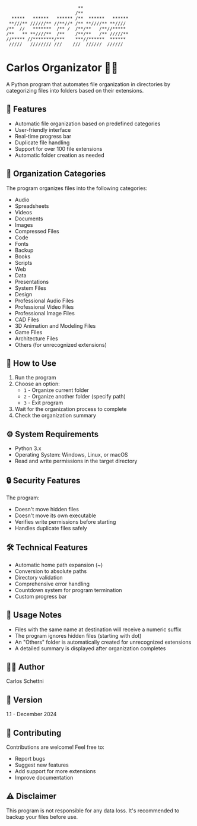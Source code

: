 ```ascii
                           **                 
                          /**                 
  *****   ******   ****** /**  ******   ******
 **///** //////** //**//* /** **////** **//// 
/**  //   *******  /** /  /**/**   /**//***** 
/**   ** **////**  /**    /**/**   /** /////**
//***** //********/***    ***//******  ****** 
 /////   //////// ///    ///  //////  //////  
```

# Carlos Organizator 📁✨

A Python program that automates file organization in directories by categorizing files into folders based on their extensions.

## 🌟 Features

- Automatic file organization based on predefined categories
- User-friendly interface
- Real-time progress bar
- Duplicate file handling
- Support for over 100 file extensions
- Automatic folder creation as needed

## 📂 Organization Categories

The program organizes files into the following categories:

- Audio
- Spreadsheets
- Videos
- Documents
- Images
- Compressed Files
- Code
- Fonts
- Backup
- Books
- Scripts
- Web
- Data
- Presentations
- System Files
- Design
- Professional Audio Files
- Professional Video Files
- Professional Image Files
- CAD Files
- 3D Animation and Modeling Files
- Game Files
- Architecture Files
- Others (for unrecognized extensions)

## 🚀 How to Use

1. Run the program
2. Choose an option:
   - `1` - Organize current folder
   - `2` - Organize another folder (specify path)
   - `3` - Exit program
3. Wait for the organization process to complete
4. Check the organization summary

## ⚙️ System Requirements

- Python 3.x
- Operating System: Windows, Linux, or macOS
- Read and write permissions in the target directory

## 🔒 Security Features

The program:
- Doesn't move hidden files
- Doesn't move its own executable
- Verifies write permissions before starting
- Handles duplicate files safely

## 🛠️ Technical Features

- Automatic home path expansion (~)
- Conversion to absolute paths
- Directory validation
- Comprehensive error handling
- Countdown system for program termination
- Custom progress bar

## 📝 Usage Notes

- Files with the same name at destination will receive a numeric suffix
- The program ignores hidden files (starting with dot)
- An "Others" folder is automatically created for unrecognized extensions
- A detailed summary is displayed after organization completes

## 👨‍💻 Author

Carlos Schettni

## 📌 Version

1.1 - December 2024

## 🤝 Contributing

Contributions are welcome! Feel free to:
- Report bugs
- Suggest new features
- Add support for more extensions
- Improve documentation

## ⚠️ Disclaimer

This program is not responsible for any data loss. It's recommended to backup your files before use.